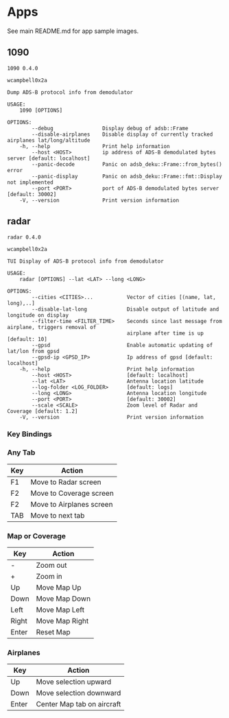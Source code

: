 # Apps

See main README.md for app sample images.

## 1090
```
1090 0.4.0

wcampbell0x2a

Dump ADS-B protocol info from demodulator

USAGE:
    1090 [OPTIONS]

OPTIONS:
        --debug                Display debug of adsb::Frame
        --disable-airplanes    Disable display of currently tracked airplanes lat/long/altitude
    -h, --help                 Print help information
        --host <HOST>          ip address of ADS-B demodulated bytes server [default: localhost]
        --panic-decode         Panic on adsb_deku::Frame::from_bytes() error
        --panic-display        Panic on adsb_deku::Frame::fmt::Display not implemented
        --port <PORT>          port of ADS-B demodulated bytes server [default: 30002]
    -V, --version              Print version information
```

## radar
```
radar 0.4.0

wcampbell0x2a

TUI Display of ADS-B protocol info from demodulator

USAGE:
    radar [OPTIONS] --lat <LAT> --long <LONG>

OPTIONS:
        --cities <CITIES>...           Vector of cities [(name, lat, long),..]
        --disable-lat-long             Disable output of latitude and longitude on display
        --filter-time <FILTER_TIME>    Seconds since last message from airplane, triggers removal of
                                       airplane after time is up [default: 10]
        --gpsd                         Enable automatic updating of lat/lon from gpsd
        --gpsd-ip <GPSD_IP>            Ip address of gpsd [default: localhost]
    -h, --help                         Print help information
        --host <HOST>                  [default: localhost]
        --lat <LAT>                    Antenna location latitude
        --log-folder <LOG_FOLDER>      [default: logs]
        --long <LONG>                  Antenna location longitude
        --port <PORT>                  [default: 30002]
        --scale <SCALE>                Zoom level of Radar and Coverage [default: 1.2]
    -V, --version                      Print version information
```

### Key Bindings

### Any Tab
|  Key  |  Action                    |
| ----- | -------------------------- |
| F1    | Move to Radar screen       |
| F2    | Move to Coverage screen    |
| F2    | Move to Airplanes screen   |
| TAB   | Move to next tab           |


### Map or Coverage
|  Key  |  Action                    |
| ----- | -------------------------- |
| -     | Zoom out                   |
| +     | Zoom in                    |
| Up    | Move Map Up                |
| Down  | Move Map Down              |
| Left  | Move Map Left              |
| Right | Move Map Right             |
| Enter | Reset Map                  |

### Airplanes
|  Key  |  Action                    |
| ----- | -------------------------- |
| Up    | Move selection upward      |
| Down  | Move selection downward    |
| Enter | Center Map tab on aircraft |
